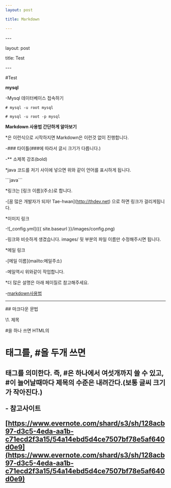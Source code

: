 ```yaml
---
layout: post

title: Markdown

---
```


\---

layout: post

title: Test

\---

\#Test<br />

**mysql**

-Mysql 데이터베이스 접속하기<br />

`# mysql -u root mysql`<br />

`# mysql -u root -p mysql`

**Markdown 사용법 간단하게 알아보기**<br />

*<html>은 이런식으로 시작하지면 Markdown은 이런것 없이 진행합니다.<br />

-### 타이틀(###에 따라서 글시 크기가 다릅니다.)<br />

-** 소제목 강조(bold)

*java 코드를 저기 사이에 넣으면 위와 같이 언어를 표시하게 됩니다.<br />

\```java\```

*링크는 \[링크 이름](주소)로 합니다.<br />

-\[꿈 많은 개발자가 되자! Tae-hwan]\(http://thdev.net) 으로 하면 링크가 걸리게됩니다.

*이미지 링크<br />

-!\[_config.yml]\({{ site.baseurl }}/images/config.png)<br />

-링크와 비슷하게 생겼습니다. images/ 뒷 부분의 파일 이름만 수정해주시면 됩니다.

*메일 링크<br />

-\[메일 이름]\(mailto:메일주소)<br />

-메일역시 위와같이 작업합니다.

*더 많은 설명은 아래 페이질르 참고해주세요.<br />

-[markdown사용법](https://daringfireball.net/projects/markdown/syntax)

------

\## 마크다운 문법<br />

\1. 제목<br />

\#을 하나 쓰면 HTML의 <h1> 태그를, \#을 두개 쓰면 <h2>태그를 의미한다. 즉, \#은 하나에서 여섯개까지 쓸 수 있고, \#이 늘어날때마다 제목의 수준은 내려간다.(보통 글씨 크기가 작아진다.)<br />

\- 참고사이트<br />

[https://www.evernote.com/shard/s3/sh/128acb97-d3c5-4eda-aa1b-c71ecd2f3a15/54a14ebd5d4ce7507bf78e5af640d0e9](https://www.evernote.com/shard/s3/sh/128acb97-d3c5-4eda-aa1b-c71ecd2f3a15/54a14ebd5d4ce7507bf78e5af640d0e9)
